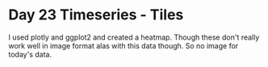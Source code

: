 # Day 23 Timeseries - Tiles

I used plotly and ggplot2 and created a heatmap. Though these don't really work well in image format alas with this data though. So no image for today's data. 
